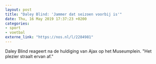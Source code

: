 ```yaml
---
layout: post
title: "Daley Blind: 'Jammer dat seizoen voorbij is'"
date: Thu, 16 May 2019 17:37:23 +0200
categories: 
- sport 
- voetbal 
externe_link: "https://nos.nl/l/2284981"
---
```


Daley Blind reageert na de huldiging van Ajax op het Museumplein. "Het plezier straalt ervan af."
